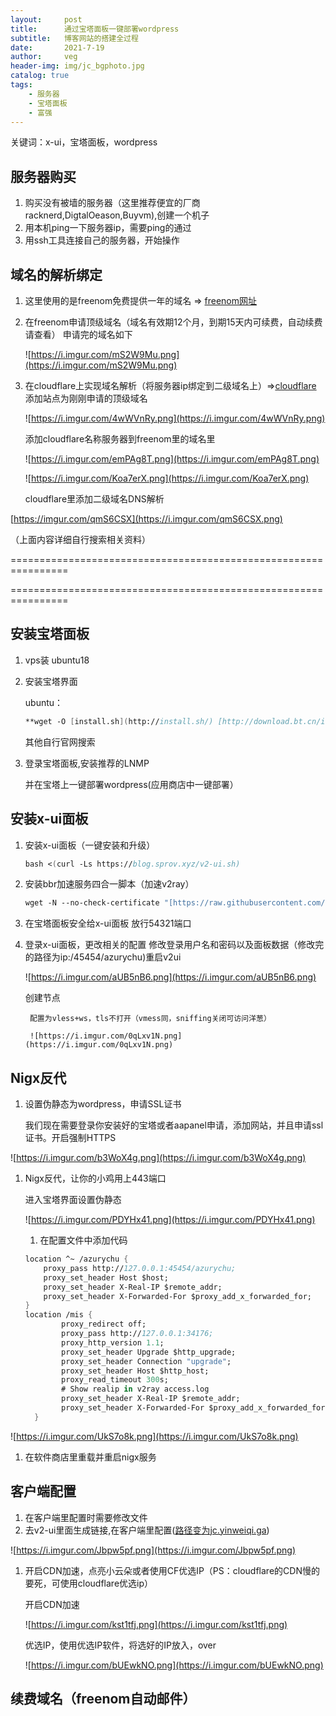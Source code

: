 ```yaml
---
layout:     post
title:      通过宝塔面板一键部署wordpress
subtitle:   博客网站的搭建全过程
date:       2021-7-19
author:     veg
header-img: img/jc_bgphoto.jpg
catalog: true
tags:
    - 服务器
    - 宝塔面板
    - 富强
---
```

关键词：x-ui，宝塔面板，wordpress

## 服务器购买

1. 购买没有被墙的服务器（这里推荐便宜的厂商racknerd,DigtalOeason,Buyvm),创建一个机子
2. 用本机ping一下服务器ip，需要ping的通过
3. 用ssh工具连接自己的服务器，开始操作

## 域名的解析绑定

1. 这里使用的是freenom免费提供一年的域名 ⇒ [freenom网址](https://www.freenom.com/) 
2. 在freenom申请顶级域名（域名有效期12个月，到期15天内可续费，自动续费请查看）
    申请完的域名如下

    ![https://i.imgur.com/mS2W9Mu.png](https://i.imgur.com/mS2W9Mu.png)

3. 在cloudflare上实现域名解析（将服务器ip绑定到二级域名上）⇒[cloudflare](https://www.cloudflare.com/)
    添加站点为刚刚申请的顶级域名

    ![https://i.imgur.com/4wWVnRy.png](https://i.imgur.com/4wWVnRy.png)

    添加cloudflare名称服务器到freenom里的域名里

    ![https://i.imgur.com/emPAg8T.png](https://i.imgur.com/emPAg8T.png)

    ![https://i.imgur.com/Koa7erX.png](https://i.imgur.com/Koa7erX.png)

    cloudflare里添加二级域名DNS解析

[https://imgur.com/qmS6CSX](https://i.imgur.com/qmS6CSX.png)

（上面内容详细自行搜索相关资料）

================================================================

================================================================

## 安装宝塔面板

1. vps装 ubuntu18
2. 安装宝塔界面

    ubuntu：

    ```fsharp
    **wget -O [install.sh](http://install.sh/) [http://download.bt.cn/install/install-ubuntu_6.0.sh](http://download.bt.cn/install/install-ubuntu_6.0.sh) && sudo bash [install.sh](http://install.sh/)**
    ```

    其他自行官网搜索

3. 登录宝塔面板,安装推荐的LNMP

    并在宝塔上一键部署wordpress(应用商店中一键部署）

## 安装x-ui面板

1. 安装x-ui面板（一键安装和升级）

    ```fsharp
    bash <(curl -Ls https://blog.sprov.xyz/v2-ui.sh)
    ```

2. 安装bbr加速服务四合一脚本（加速v2ray）

    ```fsharp
    wget -N --no-check-certificate "[https://raw.githubusercontent.com/chiakge/Linux-NetSpeed/master/tcp.sh](https://raw.githubusercontent.com/chiakge/Linux-NetSpeed/master/tcp.sh)" && chmod +x [tcp.sh](http://tcp.sh/) && ./tcp.sh
    ```

3. 在宝塔面板安全给x-ui面板 放行54321端口
4. 登录x-ui面板，更改相关的配置
    修改登录用户名和密码以及面板数据（修改完的路径为ip:/45454/azurychu)重启v2ui

    ![https://i.imgur.com/aUB5nB6.png](https://i.imgur.com/aUB5nB6.png)

    创建节点

        配置为vless+ws，tls不打开（vmess同，sniffing关闭可访问洋葱）

        ![https://i.imgur.com/0qLxv1N.png](https://i.imgur.com/0qLxv1N.png)

## Nigx反代

1. 设置伪静态为wordpress，申请SSL证书

    我们现在需要登录你安装好的宝塔或者aapanel申请，添加网站，并且申请ssl证书。开启强制HTTPS

![https://i.imgur.com/b3WoX4g.png](https://i.imgur.com/b3WoX4g.png)

1. Nigx反代，让你的小鸡用上443端口

    进入宝塔界面设置伪静态

    ![https://i.imgur.com/PDYHx41.png](https://i.imgur.com/PDYHx41.png)

    1. 在配置文件中添加代码

    ```fsharp
    location ^~ /azurychu {
        proxy_pass http://127.0.0.1:45454/azurychu; 
        proxy_set_header Host $host;
        proxy_set_header X-Real-IP $remote_addr;
        proxy_set_header X-Forwarded-For $proxy_add_x_forwarded_for;
    }
    location /mis {
            proxy_redirect off;
            proxy_pass http://127.0.0.1:34176;
            proxy_http_version 1.1;
            proxy_set_header Upgrade $http_upgrade;
            proxy_set_header Connection "upgrade";
            proxy_set_header Host $http_host;
            proxy_read_timeout 300s;
            # Show realip in v2ray access.log
            proxy_set_header X-Real-IP $remote_addr;
            proxy_set_header X-Forwarded-For $proxy_add_x_forwarded_for;
      }
    ```

![https://i.imgur.com/UkS7o8k.png](https://i.imgur.com/UkS7o8k.png)

1. 在软件商店里重载并重启nigx服务

## 客户端配置

1. 在客户端里配置时需要修改文件
2. 去v2-ui里面生成链接,在客户端里配置([路径变为jc.yinweiqi.ga](http://xn--jc-tz2c54t3kqcw9d.yinweiqi.ga/))

![https://i.imgur.com/Jbpw5pf.png](https://i.imgur.com/Jbpw5pf.png)

1. 开启CDN加速，点亮小云朵或者使用CF优选IP（PS：cloudflare的CDN慢的要死，可使用cloudflare优选ip）

    开启CDN加速

    ![https://i.imgur.com/kst1tfj.png](https://i.imgur.com/kst1tfj.png)

    优选IP，使用优选IP软件，将选好的IP放入，over

    ![https://i.imgur.com/bUEwkNO.png](https://i.imgur.com/bUEwkNO.png)

## 续费域名（freenom自动邮件）